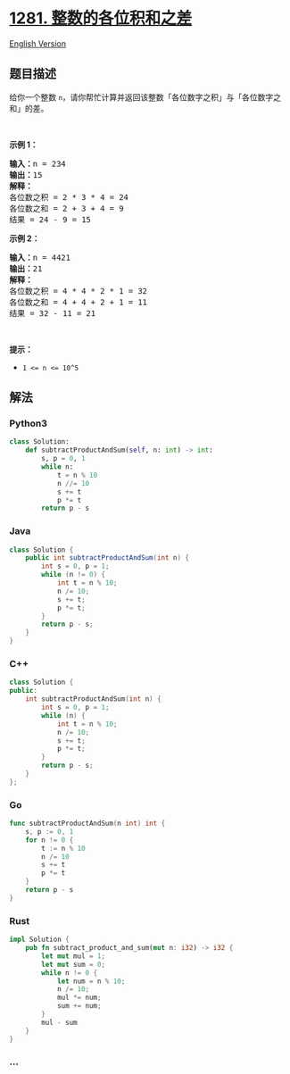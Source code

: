 # [1281. 整数的各位积和之差](https://leetcode.cn/problems/subtract-the-product-and-sum-of-digits-of-an-integer)

[English Version](/solution/1200-1299/1281.Subtract%20the%20Product%20and%20Sum%20of%20Digits%20of%20an%20Integer/README_EN.md)

## 题目描述

<!-- 这里写题目描述 -->

<p>给你一个整数&nbsp;<code>n</code>，请你帮忙计算并返回该整数「各位数字之积」与「各位数字之和」的差。</p>

<p>&nbsp;</p>

<p><strong>示例 1：</strong></p>

<pre><strong>输入：</strong>n = 234
<strong>输出：</strong>15 
<strong>解释：</strong>
各位数之积 = 2 * 3 * 4 = 24 
各位数之和 = 2 + 3 + 4 = 9 
结果 = 24 - 9 = 15
</pre>

<p><strong>示例 2：</strong></p>

<pre><strong>输入：</strong>n = 4421
<strong>输出：</strong>21
<strong>解释： 
</strong>各位数之积 = 4 * 4 * 2 * 1 = 32 
各位数之和 = 4 + 4 + 2 + 1 = 11 
结果 = 32 - 11 = 21
</pre>

<p>&nbsp;</p>

<p><strong>提示：</strong></p>

<ul>
	<li><code>1 &lt;= n &lt;= 10^5</code></li>
</ul>

## 解法

<!-- 这里可写通用的实现逻辑 -->

<!-- tabs:start -->

### **Python3**

<!-- 这里可写当前语言的特殊实现逻辑 -->

```python
class Solution:
    def subtractProductAndSum(self, n: int) -> int:
        s, p = 0, 1
        while n:
            t = n % 10
            n //= 10
            s += t
            p *= t
        return p - s
```

### **Java**

<!-- 这里可写当前语言的特殊实现逻辑 -->

```java
class Solution {
    public int subtractProductAndSum(int n) {
        int s = 0, p = 1;
        while (n != 0) {
            int t = n % 10;
            n /= 10;
            s += t;
            p *= t;
        }
        return p - s;
    }
}
```

### **C++**

```cpp
class Solution {
public:
    int subtractProductAndSum(int n) {
        int s = 0, p = 1;
        while (n) {
            int t = n % 10;
            n /= 10;
            s += t;
            p *= t;
        }
        return p - s;
    }
};
```

### **Go**

```go
func subtractProductAndSum(n int) int {
	s, p := 0, 1
	for n != 0 {
		t := n % 10
		n /= 10
		s += t
		p *= t
	}
	return p - s
}
```

### **Rust**

```rust
impl Solution {
    pub fn subtract_product_and_sum(mut n: i32) -> i32 {
        let mut mul = 1;
        let mut sum = 0;
        while n != 0 {
            let num = n % 10;
            n /= 10;
            mul *= num;
            sum += num;
        }
        mul - sum
    }
}
```

### **...**

```

```

<!-- tabs:end -->
